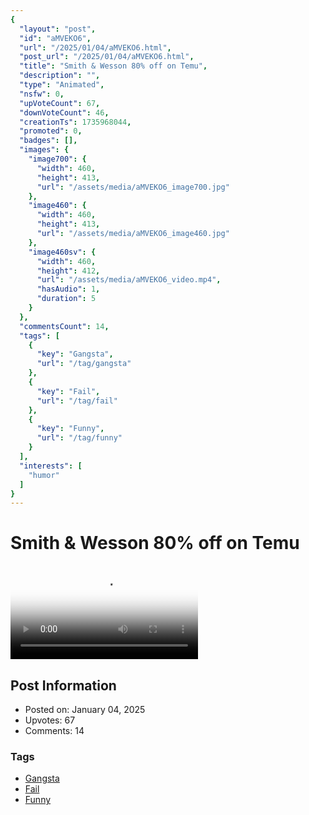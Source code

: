 ```yaml
---
{
  "layout": "post",
  "id": "aMVEKO6",
  "url": "/2025/01/04/aMVEKO6.html",
  "post_url": "/2025/01/04/aMVEKO6.html",
  "title": "Smith & Wesson 80% off on Temu",
  "description": "",
  "type": "Animated",
  "nsfw": 0,
  "upVoteCount": 67,
  "downVoteCount": 46,
  "creationTs": 1735968044,
  "promoted": 0,
  "badges": [],
  "images": {
    "image700": {
      "width": 460,
      "height": 413,
      "url": "/assets/media/aMVEKO6_image700.jpg"
    },
    "image460": {
      "width": 460,
      "height": 413,
      "url": "/assets/media/aMVEKO6_image460.jpg"
    },
    "image460sv": {
      "width": 460,
      "height": 412,
      "url": "/assets/media/aMVEKO6_video.mp4",
      "hasAudio": 1,
      "duration": 5
    }
  },
  "commentsCount": 14,
  "tags": [
    {
      "key": "Gangsta",
      "url": "/tag/gangsta"
    },
    {
      "key": "Fail",
      "url": "/tag/fail"
    },
    {
      "key": "Funny",
      "url": "/tag/funny"
    }
  ],
  "interests": [
    "humor"
  ]
}
---
```


# Smith & Wesson 80% off on Temu

<video controls playsinline loop poster="/assets/media/aMVEKO6_image460.jpg">
  <source src="/assets/media/aMVEKO6_video.mp4" type="video/mp4">
  Your browser does not support the video tag.
</video>

## Post Information

- Posted on: January 04, 2025
- Upvotes: 67
- Comments: 14

### Tags

- [Gangsta](/tag/Gangsta)
- [Fail](/tag/Fail)
- [Funny](/tag/Funny)
